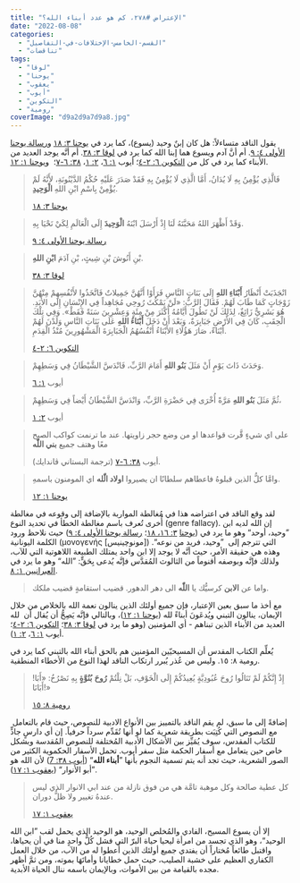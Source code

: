 ```yaml
---
title: "الإعتراض #٢٧٨، كم هو عدد أبناء الله؟"
date: "2022-08-08"
categories: 
  - "القسم-الخامس-الإختلافات-في-التفاصيل"
  - "تناقضات"
tags: 
  - "لوقا"
  - "يوحنا"
  - "يعقوب"
  - "أيوب"
  - "التكوين"
  - "رومية"
coverImage: "d9a2d9a7d9a8.jpg"
---
```


يقول الناقد متساءلاً: هل كان إبنٌ وحيد (يسوع)، كما يرد في [يوحنا ٣: ١٨](https://my.bible.com/bible/101/JHN.3.18) و[رسالة يوحنا الأولى ٤: ٩](https://my.bible.com/bible/101/1JN.4.9). أم أنَّ آدم ويسوع هما إبنا الله كما يرد في [لوقا ٣: ٣٨](https://my.bible.com/bible/101/LUK.3.38). أم أنَّه يوجد العديد من الأبناء كما يرد في كل من [التكوين ٦: ٢-٤](https://my.bible.com/bible/101/GEN.6.2-4)؛ أيوب [١: ٦](https://my.bible.com/bible/101/JOB.1.6)، [٢: ١](https://my.bible.com/bible/101/JOB.2.1)، [٣٨: ٦-٧](https://my.bible.com/bible/101/JOB.38.6-7)؛  و[يوحنا ١: ١٢](https://my.bible.com/bible/101/JHN.1.12).

> فَالَّذِي يُؤْمِنُ بِهِ لَا يُدَانُ، أَمَّا الَّذِي لَا يُؤْمِنُ بِهِ فَقَدْ صَدَرَ عَلَيْهِ حُكْمُ الدَّيْنُونَةِ، لأَنَّهُ لَمْ يُؤْمِنْ بِاسْمِ ابْنِ اللهِ **الْوَحِيدِ**.
> 
> [يوحنا ٣: ١٨](https://my.bible.com/bible/101/JHN.3.18)

> وَقَدْ أَظْهَرَ اللهُ مَحَبَّتَهُ لَنَا إِذْ أَرْسَلَ ابْنَهُ **الْوَحِيدَ** إِلَى الْعَالَمِ لِكَيْ نَحْيَا بِهِ.
> 
> [رسالة يوحنا الأولى ٤: ٩](https://my.bible.com/bible/101/1JN.4.9)

> بْنِ أَنُوشَ بْنِ شِيثٍ، بْنِ آدَمَ **ابْنِ اللهِ**.
> 
> [لوقا ٣: ٣٨](https://my.bible.com/bible/101/LUK.3.38)

> انْجَذَبَتْ أَنْظَارُ **أَبْنَاءِ اللهِ** إِلَى بَنَاتِ النَّاسِ فَرَأَوْا أَنَّهُنَّ جَمِيلاتٌ فَاتَّخَذُوا لأَنْفُسِهِمْ مِنْهُنَّ زَوْجَاتٍ كَمَا طَابَ لَهُمْ. فَقَالَ الرَّبُّ: «لَنْ يَمْكُثَ رُوحِي مُجَاهِداً فِي الإِنْسَانِ إِلَى الأَبَدِ. هُوَ بَشَرِيٌّ زَائِغٌ، لِذَلِكَ لَنْ تَطُولَ أَيَّامُهُ أَكْثَرَ مِنْ مِئَةٍ وَعِشْرِينَ سَنَةً فَقَطْ». وَفِي تِلْكَ الْحِقَبِ، كَانَ فِي الأَرْضِ جَبَابِرَةٌ، وَبَعْدَ أَنْ دَخَلَ **أَبْنَاءُ اللهِ** عَلَى بَنَاتِ النَّاسِ وَلَدْنَ لَهُمْ أَبْنَاءً، صَارَ هَؤُلَاءِ الأَبْنَاءُ أَنْفُسُهُمُ الْجَبَابِرَةَ الْمَشْهُورِينَ مُنْذُ الْقِدَمِ.
> 
> [التكوين ٦: ٢-٤](https://my.bible.com/bible/101/GEN.6.2-4)

> وَحَدَثَ ذَاتَ يَوْمٍ أَنْ مَثَلَ **بَنُو اللهِ** أَمَامَ الرَّبِّ، فَانْدَسَّ الشَّيْطَانُ فِي وَسَطِهِمْ.
> 
> أيوب [١: ٦](https://my.bible.com/bible/101/JOB.1.6)

> ثُمَّ مَثَلَ **بَنُو اللهِ** مَرَّةً أُخْرَى فِي حَضْرَةِ الرَّبِّ، وَانْدَسَّ الشَّيْطَانُ أَيْضاً فِي وَسَطِهِمْ،
> 
> أيوب [٢: ١](https://my.bible.com/bible/101/JOB.2.1)

> على اي شيءٍ قَّرت قواعدها او من وضع حجر زاويتها. عند ما ترنمت كواكب الصبح معًا وهتف جميع **بني اللّٰه**
> 
> أيوب [٣٨: ٦-٧](https://my.bible.com/bible/101/JOB.38.6-7) (ترجمة البستاني ڤاندايك).

> وامَّا كلُّ الذين قبلوهُ فاعطاهم سلطانًا ان يصيروا **اولاد الّٰله** اي المومنون باسمهِ.
> 
> [يوحنا ١: ١٢](https://my.bible.com/bible/101/JHN.1.12)

لقد وقع الناقد في اعتراضه هذا في مُغالطة المواربة بالإضافة إلى وقوعه في مغالطة أُخرى تُعرف باسم مغالطة الخطأ في تحديد النوع (genre fallacy). إن الله لديه ابن ”وحيد، أوحد“ وهو ما يرد في ([يوحنا](https://my.bible.com/bible/101/JHN.3.16-18) [٣: ١٦، ١٨](https://my.bible.com/bible/101/JHN.3.16-18)؛ [رسالة يوحنا الأولى ٤: ٩](https://my.bible.com/bible/101/1JN.4.9)) حيث نلاحظ ورود الكلمة اليونانية (μονογενής \[مونوچينيس\]) التي تترجم إلى  ”وحيد، فريد من نوعه“. وهذه هي حقيقة الأمر، حيث أنَّه لا يوجد إلا ابن واحد يمتلك الطبيعة اللاهوتية التي للآب، ولذلك فإنَّه وبوصفه أقنوماً من الثالوث المُقدَّس فإنَّه يُدعى بِحَقٍّ: ”الله“ وهو ما يرد في [العبرانيين ١: ٨](https://my.bible.com/bible/101/HEB.1.8).

> واما عن **الابن** كرسيُّك يا **اللّٰه** الى دهر الدهور. قضيب استقامةٍ قضيب ملكك.

مع أخذ ما سبق بعين الإعتبار، فإن جميع أولئك الذين ينالون نعمة الله بالخلاص من خلال الإيمان، ينالون التبني ويُدعَونَ أبناءً لله ([يوحنا ١: ١٢](https://my.bible.com/bible/101/JHN.1.12))، وبالتالي فإنَّه يَصِحُّ أن يُقال أن  لله العديد من الأبناء الذين تبناهم - أي المؤمنين (وهو ما يرد في [لوقا ٣: ٣٨](https://my.bible.com/bible/101/LUK.3.38)؛ [التكوين ٦: ٢-٤](https://my.bible.com/bible/101/GEN.6.2-4)؛ أيوب [١: ٦](https://my.bible.com/bible/101/JOB.1.6)، [٢: ١](https://my.bible.com/bible/101/JOB.2.1)).

يُعلِّم الكتاب المقدس أن المسيحيّين المؤمنين هم بالحق أبناء الله بالتبني كما يرد في رومية ٨: ١٥. وليس من عُذر يُبرر ارتكاب الناقد لهذا النوع من الأخطاء المنطقية.

> إِذْ إِنَّكُمْ لَمْ تَنَالُوا رُوحَ عُبُودِيَّةٍ يُعِيدُكُمْ إِلَى الْخَوْفِ، بَلْ نِلْتُمْ **رُوحَ** **بُنُوَّةٍ** بِهِ نَصْرُخُ: «أَبَا! أَبَانَا!»
> 
> [رومية ٨: ١٥](https://my.bible.com/bible/101/ROM.8.15)

 إضافةً إلى ما سبق، لم يقم الناقد بالتمييز بين الأنواع الادبية للنصوص، حيث قام بالتعامل مع النصوص التي كُتِبَت بطريقة شعرية كما لو أنها تُقَدِّم سرداً حرفياً. إن أي دارسٍ جادٍّ للكتاب المقدس، سوف يُمَيِّز بين الأشكال الأدبية المُختلفة للنصوص المُقدسة وبشكل خاص حين يتعامل مع أسفار الحكمة مثل سفر أيوب. تحمل الأسفار الحكموية الكثير من الصور الشعرية، حيث تجد أنه يتم تسمية النجوم بأنها ”**أبناء الله**“ ([أيوب ٣٨: 7](https://my.bible.com/bible/101/JOB.38.7)) لأن الله هو ”أبو الأنوار“ ([يعقوب ١: ١٧](https://my.bible.com/bible/101/JAS.1.17)).

> كل عطية صالحة وكل موهبة تامَّة هي من فوق نازلة من عند ابي الانوار الذي ليس عندهُ تغيير ولا ظلُّ دوران.
> 
> [يعقوب ١: ١٧](https://my.bible.com/bible/101/JAS.1.17)

إلا أن يسوع المسيح، الفادي والمُخلص الوحيد، هو الوحيد الذي يحمل لقب ”ابن الله الوحيد“، وهو الذي تجسد من امرأة ليحيا حياة البرّ التي فشل كُلُّ واحدٍ منا في أن يحياها، واقتبل طائعاً مُختاراً أن يفتدي جميع أولئك الذين أُعطوا له من الآب، من خلال العمل الكفاري العظيم على خشبة الصليب، حيث حمل خطايانا وأماتَهَا بموته، ومن ثمَّ أظهر مجده بالقيامة من بين الأموات، وبالإيمان باسمه ننال الحياة الأبدية.
